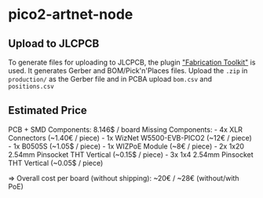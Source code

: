 # pico2-artnet-node

## Upload to JLCPCB
To generate files for uploading to JLCPCB, the plugin ["Fabrication Toolkit"](https://github.com/bennymeg/Fabrication-Toolkit) is used. It generates Gerber and BOM/Pick'n'Places files. Upload the `.zip` in `production/` as the Gerber file and in PCBA upload `bom.csv`  and `positions.csv`

## Estimated Price

PCB + SMD Components: 8.146$ / board
Missing Components:
    - 4x XLR Connectors (~1.40€ / piece)
    - 1x WizNet W5500-EVB-PICO2 (~12€ / piece)
    - 1x B0505S (~1.05$ / piece)
    - 1x WIZPoE Module (~8€ / piece)
    - 2x 1x20 2.54mm Pinsocket THT Vertical (~0.15$ / piece)
    - 3x 1x4 2.54mm Pinsocket THT Vertical (~0.05$ / piece)

=> Overall cost per board (without shipping): ~20€ / ~28€ (without/with PoE)
